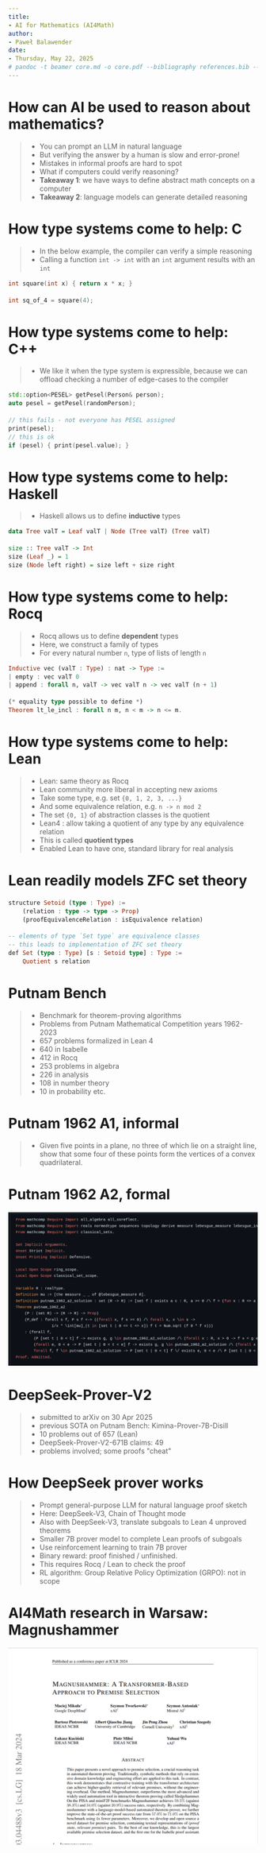 ```yaml
---
title:
- AI for Mathematics (AI4Math)
author:
- Paweł Balawender
date:
- Thursday, May 22, 2025
# pandoc -t beamer core.md -o core.pdf --bibliography references.bib --citeproc  -M link-citations=true -V colortheme:crane -V theme:CambridgeUS --csl apa.csl
---
```

# How can AI be used to reason about mathematics?
>- You can prompt an LLM in natural language
>- But verifying the answer by a human is slow and error-prone!
>- Mistakes in informal proofs are hard to spot
>- What if computers could verify reasoning?
>- **Takeaway 1**: we have ways to define abstract math concepts on a computer
>- **Takeaway 2**: language models can generate detailed reasoning
<!-- # 
![Example interaction, May 21 2025; (correct: x=1)](image-2.png) -->

# How type systems come to help: C
>- In the below example, the compiler can verify a simple reasoning
>- Calling a function `int -> int` with an `int` argument results with an `int`
```c
int square(int x) { return x * x; }

int sq_of_4 = square(4);
```

# How type systems come to help: C++
>- We like it when the type system is expressible, because we can offload
    checking a number of edge-cases to the compiler
```cpp
std::option<PESEL> getPesel(Person& person);
auto pesel = getPesel(randomPerson);

// this fails - not everyone has PESEL assigned
print(pesel);
// this is ok
if (pesel) { print(pesel.value); }
```

# How type systems come to help: Haskell
>- Haskell allows us to define **inductive** types
```haskell
data Tree valT = Leaf valT | Node (Tree valT) (Tree valT)

size :: Tree valT -> Int
size (Leaf _) = 1
size (Node left right) = size left + size right
```

# How type systems come to help: Rocq
>- Rocq allows us to define **dependent** types
>- Here, we construct a family of types
>- For every natural number `n`, type of lists of length `n`
```haskell
Inductive vec (valT : Type) : nat -> Type :=
| empty : vec valT 0
| append : forall n, valT -> vec valT n -> vec valT (n + 1)

(* equality type possible to define *)
Theorem lt_le_incl : forall n m, n < m -> n <= m.
```

# How type systems come to help: Lean
>- Lean: same theory as Rocq
>- Lean community more liberal in accepting new axioms
>- Take some type, e.g. set `{0, 1, 2, 3, ...}`
>- And some equivalence relation, e.g. `n -> n mod 2`
>- The set `{0, 1}` of abstraction classes is the quotient
>- Lean4 : allow taking a quotient of any type by any equivalence relation
>- This is called **quotient types**
>- Enabled Lean to have one, standard library for real analysis

# Lean readily models ZFC set theory
```haskell
structure Setoid (type : Type) :=
    (relation : type -> type -> Prop)
    (proofEquivalenceRelation : isEquivalence relation)

-- elements of type `Set type` are equivalence classes
-- this leads to implementation of ZFC set theory
def Set (type : Type) [s : Setoid type] : Type :=
    Quotient s relation
```

# Putnam Bench
>- Benchmark for theorem-proving algorithms
>- Problems from Putnam Mathematical Competition years 1962-2023
>- 657 problems formalized in Lean 4
>- 640 in Isabelle
>- 412 in Rocq
>- 253 problems in algebra
>- 226 in analysis
>- 108 in number theory
>- 10 in probability etc.

# Putnam 1962 A1, informal
>- Given five points in a plane, no three of which lie on a straight line, show that some four of these points form the vertices of a convex quadrilateral.

# Putnam 1962 A2, formal
![Putnam 1962 A2](image-3.png)

# DeepSeek-Prover-V2
>- submitted to arXiv on 30 Apr 2025
>- previous SOTA on Putnam Bench: Kimina-Prover-7B-Disill
>- 10 problems out of 657 (Lean)
>- DeepSeek-Prover-V2-671B claims: 49
>- problems involved; some proofs "cheat"

# How DeepSeek prover works
>- Prompt general-purpose LLM for natural language proof sketch
>- Here: DeepSeek-V3, Chain of Thought mode
>- Also with DeepSeek-V3, translate subgoals to Lean 4 unproved theorems
>- Smaller 7B prover model to complete Lean proofs of subgoals
>- Use reinforcement learning to train 7B prover
>- Binary reward: proof finished / unfinished.
>- This requires Rocq / Lean to check the proof
>- RL algorithm: Group Relative Policy Optimization (GRPO): not in scope

# AI4Math research in Warsaw: Magnushammer
![](image-4.png)